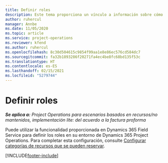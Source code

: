 ```yaml
---
title: Definir roles
description: Este tema proporciona un vínculo a información sobre cómo configurar categorías de recursos que se pueden reservar.
author: ruhercul
manager: Annbe
ms.date: 11/05/2020
ms.topic: article
ms.service: project-operations
ms.reviewer: kfend
ms.author: ruhercul
ms.openlocfilehash: 8c30d504615c9854f99aa1e8e86ec576cd584dc7
ms.sourcegitcommit: fa32b1893286f20271fa4ec4be8fc68bd135f53c
ms.translationtype: HT
ms.contentlocale: es-ES
ms.lasthandoff: 02/15/2021
ms.locfileid: "5279744"
---
```

# <a name="define-roles"></a>Definir roles

_**Se aplica a:** Project Operations para escenarios basados en recursos/no mantenidos, implementación lite: del acuerdo a la factura proforma_

Puede utilizar la funcionalidad proporcionada en Dynamics 365 Field Service para definir los roles en su entorno de Dynamics 365 Project Operations. Para completar esta configuración, consulte [Configurar categorías de recursos que se pueden reservar](https://docs.microsoft.com/dynamics365/field-service/set-up-bookable-resource-categories).


[!INCLUDE[footer-include](../includes/footer-banner.md)]